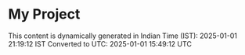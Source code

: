 # My Project

This content is dynamically generated in Indian Time (IST): 2025-01-01 21:19:12 IST
Converted to UTC: 2025-01-01 15:49:12 UTC
